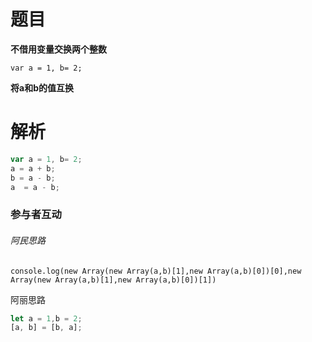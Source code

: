 # 题目

**不借用变量交换两个整数**

`var a = 1, b= 2;`

**将a和b的值互换**



# 解析

```javascript
var a = 1, b= 2;
a = a + b;
b = a - b;
a  = a - b;
```



### 参与者互动

###### 阿民思路

`console.log(new Array(new Array(a,b)[1],new Array(a,b)[0])[0],new Array(new Array(a,b)[1],new Array(a,b)[0])[1])`



阿丽思路

```javascript
let a = 1,b = 2;
[a, b] = [b, a];
```

